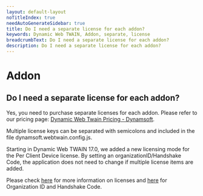 ```yaml
---
layout: default-layout
noTitleIndex: true
needAutoGenerateSidebar: true
title: Do I need a separate license for each addon?
keywords: Dynamic Web TWAIN, Addon, separate, license
breadcrumbText: Do I need a separate license for each addon?
description: Do I need a separate license for each addon?
---
```


# Addon

## Do I need a separate license for each addon?

Yes, you need to purchase separate licenses for each addon. Please refer to our pricing page: <a href="https://www.dynamsoft.com/store/dynamic-web-twain/" target="_blank">Dynamic Web Twain Pricing - Dynamsoft</a>.

Multiple license keys can be separated with semicolons and included in the file dynamsoft.webtwain.config.js.

Starting in Dynamic Web TWAIN 17.0, we added a new licensing mode for the Per Client Device license. By setting an organizationID/Handshake Code, the application does not need to change if multiple license items are added.

Please check <a href="/web-twain/docs/about/license.html" target="_blank">here</a> for more information on licenses and <a href="https://www.dynamsoft.com/license-server/docs/about/terms.html#organization-id" target="_blank">here</a> for Organization ID and Handshake Code.

